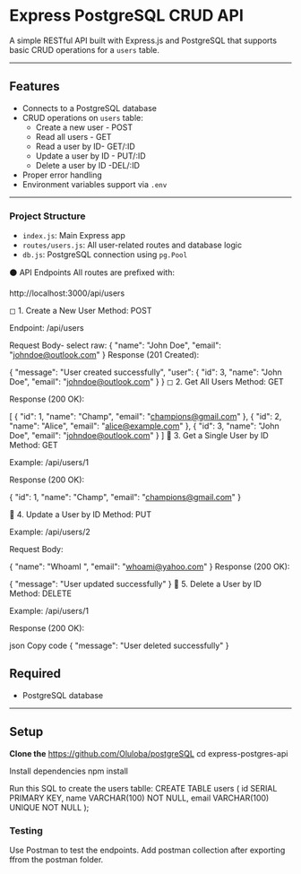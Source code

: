 # Express PostgreSQL CRUD API

A simple RESTful API built with Express.js and PostgreSQL that supports basic CRUD operations for a `users` table.

---

## Features

- Connects to a PostgreSQL database
- CRUD operations on `users` table:
  - Create a new user - POST
  - Read all users - GET
  - Read a user by ID- GET/:ID
  - Update a user by ID - PUT/:ID
  - Delete a user by ID -DEL/:ID
- Proper error handling
- Environment variables support via `.env`

---
### Project Structure
- `index.js`: Main Express app
- `routes/users.js`: All user-related routes and database logic
- `db.js`: PostgreSQL connection using `pg.Pool`

⚫ API Endpoints
All routes are prefixed with:

http://localhost:3000/api/users

◻ 1. Create a New User
Method: POST

Endpoint: /api/users

Request Body- select raw:
{
  "name": "John Doe",
  "email": "johndoe@outlook.com"
}
Response (201 Created):

{
  "message": "User created successfully",
    "user": {
    "id": 3,
    "name": "John Doe",
    "email": "johndoe@outlook.com"
}
}
◻ 2. Get All Users
Method: GET

Response (200 OK):

[
   {
    "id": 1,
    "name": "Champ",
    "email": "champions@gmail.com"
},
  {
    "id": 2,
    "name": "Alice",
    "email": "alice@example.com"
},
{
    "id": 3,
    "name": "John Doe",
    "email": "johndoe@outlook.com"
}
]
🔸 3. Get a Single User by ID
Method: GET

Example: /api/users/1

Response (200 OK):

{
    "id": 1,
    "name": "Champ",
    "email": "champions@gmail.com"
}

🔸 4. Update a User by ID
Method: PUT

Example: /api/users/2

Request Body:

{
  "name": "WhoamI ",
  "email": "whoami@yahoo.com"
}
Response (200 OK):

{
  "message": "User updated successfully"
}
🔸 5. Delete a User by ID
Method: DELETE

Example: /api/users/1

Response (200 OK):

json
Copy code
{
  "message": "User deleted successfully"
}

## Required
- PostgreSQL database

---

## Setup

**Clone the** 
    https://github.com/Oluloba/postgreSQL
 cd express-postgres-api

 Install dependencies
    npm install

Run this SQL to create the users tablle:
            CREATE TABLE users (
        id SERIAL PRIMARY KEY,
        name VARCHAR(100) NOT NULL,
        email VARCHAR(100) UNIQUE NOT NULL
        );
### Testing
Use Postman to test the endpoints. Add postman collection after exporting ffrom the postman folder.
